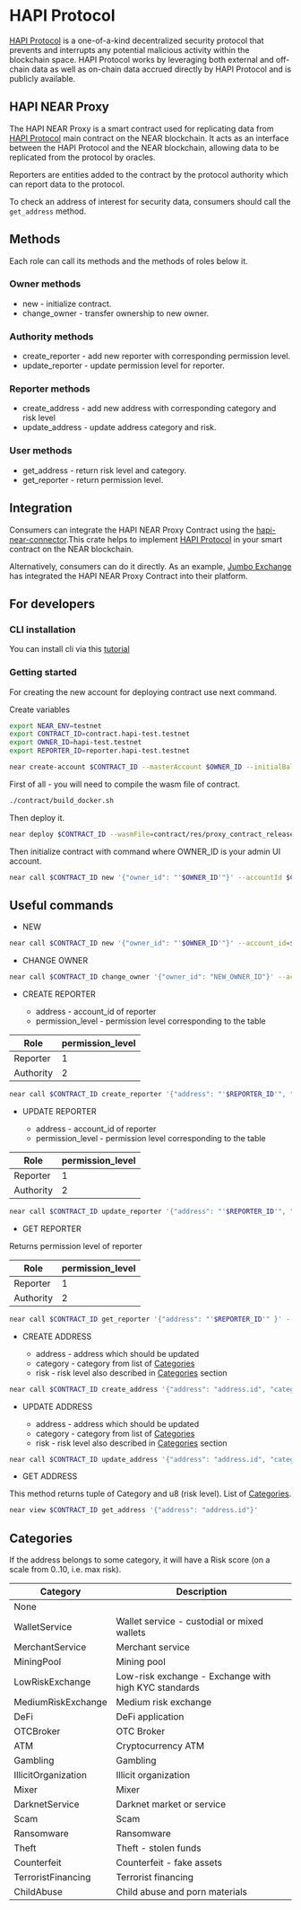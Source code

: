 # HAPI Protocol

[HAPI Protocol] is a one-of-a-kind decentralized security protocol that prevents and interrupts any potential malicious activity within the blockchain space. HAPI Protocol works by leveraging both external and off-chain data as well as on-chain data accrued directly by HAPI Protocol and is publicly available.

## HAPI NEAR Proxy

The HAPI NEAR Proxy is a smart contract used for replicating data from [HAPI Protocol] main contract on the NEAR blockchain. It acts as an interface between the HAPI Protocol and the NEAR blockchain, allowing data to be replicated from the protocol by oracles.

Reporters are entities added to the contract by the protocol authority which can report data to the protocol.

To check an address of interest for security data, consumers should call the `get_address` method.

## Methods

Each role can call its methods and the methods of roles below it.

### Owner methods

- new - initialize contract.
- change_owner - transfer ownership to new owner.

### Authority methods

- create_reporter - add new reporter with corresponding permission level.
- update_reporter - update permission level for reporter.

### Reporter methods

- create_address - add new address with corresponding category and risk level
- update_address - update address category and risk.

### User methods

- get_address - return risk level and category.
- get_reporter - return permission level.

## Integration

Consumers can integrate the HAPI NEAR Proxy Contract using the [hapi-near-connector](https://github.com/HAPIProtocol/hapi-near-connector).This crate helps to implement [HAPI Protocol] in your smart contract on the NEAR blockchain.

Alternatively, consumers can do it directly. As an example, [Jumbo Exchange](https://github.com/jumbo-exchange/contracts#hapi-protocol-integration) has integrated the HAPI NEAR Proxy Contract into their platform.

## For developers

### CLI installation

You can install cli via this [tutorial](https://docs.near.org/docs/tools/near-cli#installation)

### Getting started

For creating the new account for deploying contract use next command.

Create variables

```bash
export NEAR_ENV=testnet
export CONTRACT_ID=contract.hapi-test.testnet
export OWNER_ID=hapi-test.testnet
export REPORTER_ID=reporter.hapi-test.testnet
```

```bash
near create-account $CONTRACT_ID --masterAccount $OWNER_ID --initialBalance 10
```

First of all - you will need to compile the wasm file of contract.

```bash
./contract/build_docker.sh
```

Then deploy it.

```bash
near deploy $CONTRACT_ID --wasmFile=contract/res/proxy_contract_release.wasm
```

Then initialize contract with command where OWNER_ID is your admin UI account.

```bash
near call $CONTRACT_ID new '{"owner_id": "'$OWNER_ID'"}' --accountId $CONTRACT_ID
```

## Useful commands

- NEW

```bash
near call $CONTRACT_ID new '{"owner_id": "'$OWNER_ID'"}' --account_id=$OWNER_ID
```

- CHANGE OWNER

```bash
near call $CONTRACT_ID change_owner '{"owner_id": "NEW_OWNER_ID"}' --account_id=$OWNER_ID
```

- CREATE REPORTER

  - address - account_id of reporter
  - permission_level - permission level corresponding to the table

| Role | permission_level |
| ------ | ------ |
| Reporter | 1 |
| Authority | 2 |

```bash
near call $CONTRACT_ID create_reporter '{"address": "'$REPORTER_ID'", "permission_level": 2}' --account_id=$OWNER_ID
```

- UPDATE REPORTER

  - address - account_id of reporter
  - permission_level - permission level corresponding to the table

| Role | permission_level |
| ------ | ------ |
| Reporter | 1 |
| Authority | 2 |

```bash
near call $CONTRACT_ID update_reporter '{"address": "'$REPORTER_ID'", "permission_level": 1 }' --accountId=$OWNER_ID
```

- GET REPORTER

Returns permission level of reporter

| Role | permission_level |
| ------ | ------ |
| Reporter | 1 |
| Authority | 2 |

```bash
near call $CONTRACT_ID get_reporter '{"address": "'$REPORTER_ID'" }' --accountId=$OWNER_ID
```

- CREATE ADDRESS

  - address - address which should be updated
  - category - category from list of [Categories]
  - risk - risk level also described in [Categories] section

```bash
near call $CONTRACT_ID create_address '{"address": "address.id", "category": "Scam", "risk": 6}' --accountId=$REPORTER_ID
```

- UPDATE ADDRESS

  - address - address which should be updated
  - category - category from list of [Categories]
  - risk - risk level also described in [Categories] section

```bash
near call $CONTRACT_ID update_address '{"address": "address.id", "category": "WalletService", "risk": 6}' --accountId=$REPORTER_ID
```

- GET ADDRESS

This method returns tuple of Category and u8 (risk level). List of [Categories].

```bash
near view $CONTRACT_ID get_address '{"address": "address.id"}'
```

## Categories

If the address belongs to some category, it will have a
Risk score (on a scale from 0..10, i.e. max risk).

| Category | Description |
|----------|-------|
| None | |
| WalletService | Wallet service - custodial or mixed wallets |
| MerchantService | Merchant service |
| MiningPool | Mining pool |
| LowRiskExchange | Low-risk exchange - Exchange with high KYC standards |
| MediumRiskExchange | Medium risk exchange |
| DeFi | DeFi application |
| OTCBroker | OTC Broker |
| ATM | Cryptocurrency ATM |
| Gambling | Gambling |
| IllicitOrganization | Illicit organization |
| Mixer | Mixer |
| DarknetService | Darknet market or service |
| Scam | Scam |
| Ransomware | Ransomware |
| Theft | Theft - stolen funds |
| Counterfeit | Counterfeit - fake assets |
| TerroristFinancing | Terrorist financing |
| ChildAbuse | Child abuse and porn materials |

[HAPI Protocol]: https://hapi-one.gitbook.io/hapi-protocol/
[Categories]: (#categories)
